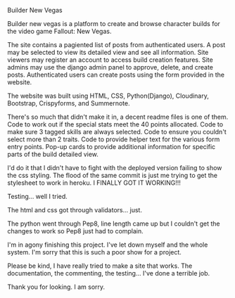 Builder New Vegas


Builder new vegas is a platform to create and browse character builds for the video game Fallout: New Vegas.


The site contains a pagiented list of posts from authenticated users. A post may be selected to view its detailed view and see all information. Site viewers may register an account to access build creation features.
Site admins may use the django admin panel to approve, delete, and create posts. Authenticated users can create posts using the form provided in the website.

The website was built using HTML, CSS, Python(Django), Cloudinary, Bootstrap, Crispyforms, and Summernote.

There's so much that didn't make it in, a decent readme files is one of them.
Code to work out if the special stats meet the 40 points allocated. Code to make sure 3 tagged skills are always selected. Code to ensure you couldn't select more than 2 traits. Code to provide helper text for the various form entry points. Pop-up cards to provide additional information for specific parts of the build detailed view.

I'd do it that I didn't have to fight with the deployed version failing to show the css styling. The flood of the same commit is just me trying to get the stylesheet to work in heroku. I FINALLY GOT IT WORKING!!!

Testing... well I tried.

The html and css got through validators... just.

The python went through Pep8, line length came up but I couldn't get the changes to work so Pep8 just had to complain.

I'm in agony finishing this project. I've let down myself and the whole system. I'm sorry that this is such a poor show for a project.

Please be kind, I have really tried to make a site that works. The documentation, the commenting, the testing... I've done a terrible job.

Thank you for looking. I am sorry.